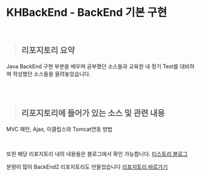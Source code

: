 # KHBackEnd - BackEnd 기본 구현

<br>

> ## 리포지토리 요약

Java BackEnd 구현 부분을 배우며 공부했던 소스들과 교육원 내 정기 Test를 대비하며 작성했던 소스들을 올려놓았습니다.

<br>
<br>

> ## 리포지토리에 들어가 있는 소스 및 관련 내용

MVC 패턴, Ajax, 이클립스와 Tomcat연동 방법


<br>

또한 해당 리포지토리 내의 내용들은 블로그에서 확인 가능합니다.
<a href="https://heonil.tistory.com" target="_blank">티스토리 블로그</a>

분량이 많아 BackEnd2 리포지토리도 만들었습니다
<a href="https://github.com/iamheonil/KHBackEnd2" target="_blank">리포지토리 바로가기</a>
